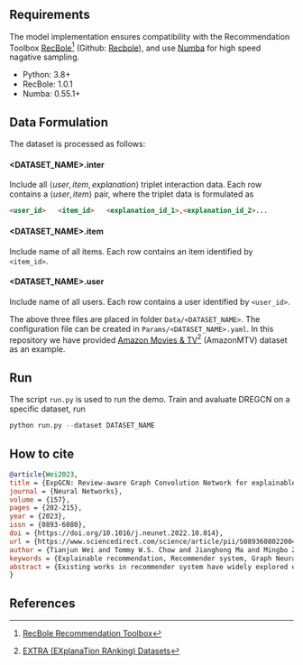 
## Requirements
The model implementation ensures compatibility with the Recommendation Toolbox [RecBole](https://recbole.io/)[^1] (Github: [Recbole](https://github.com/RUCAIBox/RecBole)), and use [Numba](https://numba.pydata.org/) for high speed nagative sampling.

- Python: 3.8+
- RecBole: 1.0.1
- Numba: 0.55.1+

## Data Formulation

The dataset is processed as follows:

#### <DATASET_NAME>.inter

Include all $\langle user, item, explanation \rangle$ triplet interaction data. Each row contains a $\langle user, item \rangle$ pair, where the triplet data is formulated as
```html
<user_id>   <item_id>   <explanation_id_1>,<explanation_id_2>...
```

#### <DATASET_NAME>.item
Include name of all items. Each row contains an item identified by `<item_id>`.

#### <DATASET_NAME>.user
Include name of all users. Each row contains a user identified by `<user_id>`.

The above three files are placed in folder `Data/<DATASET_NAME>`. The configuration file can be created in `Params/<DATASET_NAME>.yaml`. In this repository we have provided [Amazon Movies & TV](https://github.com/lileipisces/EXTRA)[^2] (AmazonMTV) dataset as an example.

## Run

The script `run.py` is used to run the demo. Train and avaluate DREGCN on a specific dataset, run
```python
python run.py --dataset DATASET_NAME
```

## How to cite

```bibtex
@article{Wei2023,
title = {ExpGCN: Review-aware Graph Convolution Network for explainable recommendation},
journal = {Neural Networks},
volume = {157},
pages = {202-215},
year = {2023},
issn = {0893-6080},
doi = {https://doi.org/10.1016/j.neunet.2022.10.014},
url = {https://www.sciencedirect.com/science/article/pii/S0893608022004087},
author = {Tianjun Wei and Tommy W.S. Chow and Jianghong Ma and Mingbo Zhao},
keywords = {Explainable recommendation, Recommender system, Graph Neural Network, Multi-task learning, Collaborative filtering},
abstract = {Existing works in recommender system have widely explored extracting reviews as explanations beyond user–item interactions, and formulated the explanation generation as a ranking task to enhance item recommendation performance. To associate explanations with users and items, graph neural networks (GNN) are usually employed to learn node representations on the heterogeneous user–item–explanation interaction graph. However, modeling heterogeneous graph convolution poses limitations in both message passing styles and computational efficiency, resulting in sub-optimal recommendation performance. To address the limitations, we propose an Explanation-aware Graph Convolution Network (ExpGCN). In particular, the heterogeneous interaction graph is divided to subgraphs regard to the edge types in ExpGCN. By aggregating information from distinct subgraphs, ExpGCN is capable of generating node representations for explanation ranking task and item recommendation task respectively. Task-oriented graph convolution can not only reduce the complexity of heterogeneous node aggregation, but also alleviate the performance degeneration caused by the conflicts between task learning objectives, which has been neglected in current studies. Extensive experiments on four public datasets show that ExpGCN significantly outperforms state-of-the-art baselines with high efficiency, demonstrating the effectiveness of ExpGCN in explainable recommendations.}
}
```

## References

[^1]: [RecBole Recommendation Toolbox](https://recbole.io/)

[^2]: [EXTRA (EXplanaTion RAnking) Datasets](https://github.com/lileipisces/EXTRA)
